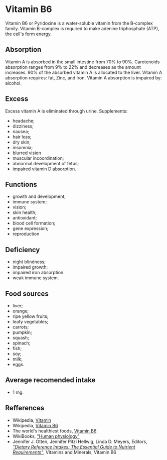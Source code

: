 # Vitamin B6

Vitamin B6 or Pyridoxine is a water-soluble vitamin from the B-complex family. Vitamin B-complex is required to make adenine triphosphate (ATP), 
the cell's form energy.

## Absorption
Vitamin A is absorbed in the small intestine from 70% to 90%. Carotenoids absorption ranges from 9% to 22% and decreases as the amount increases.
90% of the absorbed vitamin A is allocated to the liver.
Vitamin A absorption requires: fat, Zinc, and Iron.
Vitamin A absorption is impaired by: alcohol.

## Excess
Excess vitamin A is eliminated through urine.
Supplements: 
- headache;
- dizziness;
- nausea;
- hair loss;
- dry skin;
- insomnia;
- blurred vision
- muscular incoordination;
- abnormal development of fetus;
- impaired vitamin D absorption.

## Functions
- growth and development;
- immune system;
- vision;
- skin health;
- antioxidant;
- blood cell formation;
- gene expression;
- reproduction

## Deficiency
- night blindness;
- impaired growth;
- impaired iron absorption.
- weak immune system.

## Food sources
- liver;
- orange;
- ripe yellow fruits;
- leafy vegetables;
- carrots;
- pumpkin;
- squash;
- spinach;
- fish;
- soy;
- milk;
- eggs.

## Average recomended intake
- 1 mg.

## Refferences
- Wikipedia, [Vitamin](https://en.wikipedia.org/wiki/Vitamin)
- Wikipedia, [Vitamin B6](https://en.wikipedia.org/wiki/Vitamin_B6)
- The world's healthiest foods, [Vitamin B6](http://www.whfoods.com/genpage.php?tname=nutrient&dbid=108)
- WikiBooks, ["Human physiology"](https://en.wikibooks.org/wiki/Human_Physiology/Nutrition#Vitamins)
- Jennifer J. Otten, Jennifer Pitzi Hellwig, Linda D. Meyers, Editors, 
[_"Dietary Reference Intakes: The Essential Guide to Nutrient Requirements"_](https://www.amazon.com/Dietary-Reference-Intakes-Essential-Requirements/dp/0309157420), Vitamins and Minerals, Vitamin B6